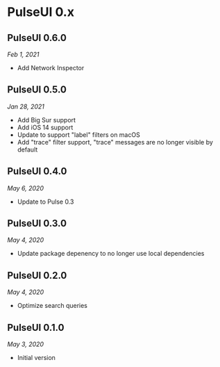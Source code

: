 # PulseUI 0.x

## PulseUI 0.6.0

*Feb 1, 2021*

- Add Network Inspector

## PulseUI 0.5.0

*Jan 28, 2021*

- Add Big Sur support
- Add iOS 14 support
- Update to support "label" filters on macOS
- Add "trace" filter support, "trace" messages are no longer visible by default

## PulseUI 0.4.0

*May 6, 2020*

- Update to Pulse 0.3

## PulseUI 0.3.0

*May 4, 2020*

- Update package depenency to no longer use local dependencies

## PulseUI 0.2.0

*May 4, 2020*

- Optimize search queries

## PulseUI 0.1.0

*May 3, 2020*

- Initial version

